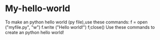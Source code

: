 # My-hello-world
To make an python hello world (py file),use these commands: f = open ("myfile.py", "w")
f.write ("Hello world!")
f;close()
Use these commands to create an python hello world!
